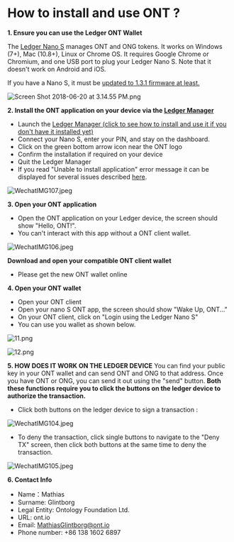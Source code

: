 # How to install and use ONT ?

**1. Ensure you can use the Ledger ONT Wallet**

The [Ledger Nano S](https://www.ledgerwallet.com/products/ledger-nano-s) manages ONT and ONG tokens. It works on Windows (7+), Mac (10.8+), Linux or Chrome OS. It requires Google Chrome or Chromium, and one USB port to plug your Ledger Nano S. Note that it doesn't work on Android and iOS.

If you have a Nano S, it must be [updated to 1.3.1 firmware at least.](https://support.ledgerwallet.com/hc/en-us/articles/115005165409-How-can-I-update-my-Nano-S-)

![Screen Shot 2018-06-20 at 3.14.55 PM.png](https://upload-images.jianshu.io/upload_images/150344-27a5d7fb9d561131.png?imageMogr2/auto-orient/strip%7CimageView2/2/w/1240)

**2. Install the ONT application on your device via the [Ledger Manager](https://www.ledgerwallet.com/apps/manager)**
*   Launch the [Ledger Manager (click to see how to install and use it if you don't have it installed yet)](https://support.ledgerwallet.com/hc/en-us/articles/115005173209)
* Connect your Nano S, enter your PIN, and stay on the dashboard.
* Click on the green bottom arrow icon near the ONT logo
* Confirm the installation if required on your device
* Quit the Ledger Manager
* If you read "Unable to install application" error message it can be displayed for several issues described [here](https://support.ledgerwallet.com/hc/en-us/articles/115005171425-Unable-to-install-application).

![WechatIMG107.jpeg](https://upload-images.jianshu.io/upload_images/150344-1d336f0e3789c8fd.jpeg?imageMogr2/auto-orient/strip%7CimageView2/2/w/1240)


**3. Open your ONT application**
* Open the ONT application on your Ledger device, the screen should show "Hello, ONT!".
* You can't interact with this app without a ONT client wallet.

![WechatIMG106.jpeg](https://upload-images.jianshu.io/upload_images/150344-bc91c3f06b4e89d1.jpeg?imageMogr2/auto-orient/strip%7CimageView2/2/w/1240)


**Download and open your compatible ONT client wallet**
* Please get the new ONT wallet online

**4. Open your ONT wallet** 
* Open your ONT client
* Open your nano S ONT app, the screen should show "Wake Up, ONT..."
* On your ONT client, click on "Login using the Ledger Nano S"
* You can use you wallet as shown below.

![11.png](https://s1.ax1x.com/2018/07/27/PUZltA.jpg)

![12.png](https://upload-images.jianshu.io/upload_images/150344-db49cd024e190267.png?imageMogr2/auto-orient/strip%7CimageView2/2/w/1240)

**5. HOW DOES IT WORK ON THE LEDGER DEVICE**
You can find your public key in your ONT wallet and can send ONT and ONG to that address.
Once you have ONT or ONG, you can send it out using the "send" button.
**Both these functions require you to click the buttons on the ledger device to authorize the transaction.**              
* Click both buttons on the ledger device to sign a transaction :

![WechatIMG104.jpeg](https://upload-images.jianshu.io/upload_images/150344-d978675f70c97a25.jpeg?imageMogr2/auto-orient/strip%7CimageView2/2/w/1240)

* To deny the transaction, click single buttons to navigate to the "Deny TX" screen, then click both buttons at the same time to deny the transaction.

![WechatIMG105.jpeg](https://upload-images.jianshu.io/upload_images/150344-4f9bd4e25b9d1d45.jpeg?imageMogr2/auto-orient/strip%7CimageView2/2/w/1240)

**6. Contact Info**
* Name：Mathias
* Surname: Glintborg
* Legal Entity: Ontology Foundation Ltd.
* URL: ont.io
* Email: MathiasGlintborg@ont.io
* Phone number: +86 138 1602 6897
